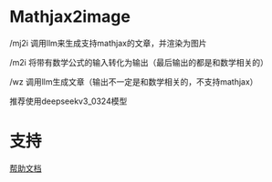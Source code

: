 # Mathjax2image

/mj2i 调用llm来生成支持mathjax的文章，并渲染为图片


/m2i 将带有数学公式的输入转化为输出（最后输出的都是和数学相关的）


/wz 调用llm生成文章（输出不一定是和数学相关的，不支持mathjax）

推荐使用deepseekv3_0324模型

# 支持

[帮助文档](https://astrbot.app)
